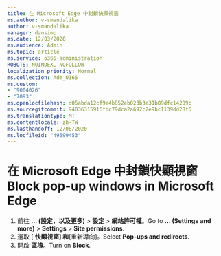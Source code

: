 ```yaml
---
title: 在 Microsoft Edge 中封鎖快顯視窗
ms.author: v-smandalika
author: v-smandalika
manager: dansimp
ms.date: 12/03/2020
ms.audience: Admin
ms.topic: article
ms.service: o365-administration
ROBOTS: NOINDEX, NOFOLLOW
localization_priority: Normal
ms.collection: Adm_O365
ms.custom:
- "9004026"
- "7093"
ms.openlocfilehash: d05abda12cf9e4b852eb023b3e31b89dfc14209c
ms.sourcegitcommit: 94036315916fbc79dca2a692c2e9bc1139dd28f6
ms.translationtype: MT
ms.contentlocale: zh-TW
ms.lasthandoff: 12/08/2020
ms.locfileid: "49599453"
---
```

# <a name="block-pop-up-windows-in-microsoft-edge"></a><span data-ttu-id="30dba-102">在 Microsoft Edge 中封鎖快顯視窗</span><span class="sxs-lookup"><span data-stu-id="30dba-102">Block pop-up windows in Microsoft Edge</span></span>

1. <span data-ttu-id="30dba-103">前往 **... (設定，以及更多)**  >  **設定**  >  **網站許可權**。</span><span class="sxs-lookup"><span data-stu-id="30dba-103">Go to **... (Settings and more)** > **Settings** > **Site permissions**.</span></span>
2. <span data-ttu-id="30dba-104">選取 [ **快顯視窗] 和**[重新導向]。</span><span class="sxs-lookup"><span data-stu-id="30dba-104">Select **Pop-ups and redirects**.</span></span>
3. <span data-ttu-id="30dba-105">開啟 **區塊**。</span><span class="sxs-lookup"><span data-stu-id="30dba-105">Turn on **Block**.</span></span>